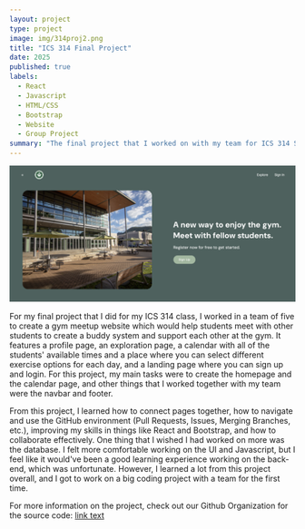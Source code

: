```yaml
---
layout: project
type: project
image: img/314proj2.png
title: "ICS 314 Final Project"
date: 2025
published: true
labels:
  - React
  - Javascript
  - HTML/CSS
  - Bootstrap
  - Website
  - Group Project
summary: "The final project that I worked on with my team for ICS 314 Software Engineering."
---
```

<img width=900px class="img-fluid rounded float-start pe-4" src="../img/314proj.png">

For my final project that I did for my ICS 314 class, I worked in a team of five to create a gym meetup website which would help students meet with other students to create a buddy system and support each other at the gym. It features a profile page, an exploration page, a calendar with all of the students' available times and a place where you can select different exercise options for each day, and a landing page where you can sign up and login. For this project, my main tasks were to create the homepage and the calendar page, and other things that I worked together with my team were the navbar and footer. 

From this project, I learned how to connect pages together, how to navigate and use the GitHub environment (Pull Requests, Issues, Merging Branches, etc.), improving my skills in things like React and Bootstrap, and how to collaborate effectively. One thing that I wished I had worked on more was the database. I felt more comfortable working on the UI and Javascript, but I feel like it would've been a good learning experience working on the back-end, which was unfortunate. However, I learned a lot from this project overall, and I got to work on a big coding project with a team for the first time. 

For more information on the project, check out our Github Organization for the source code: <a href="https://github.com/gym-meet">[link text](https://github.com/gym-meet)</a>

